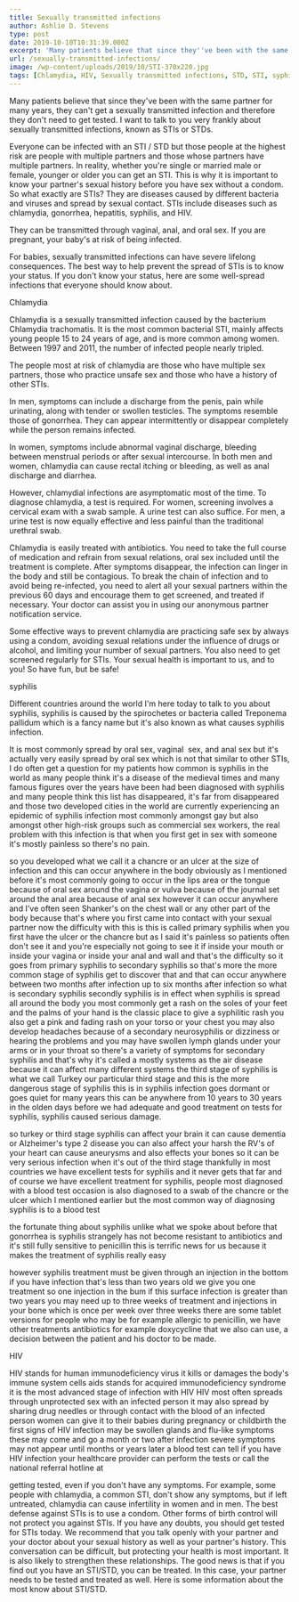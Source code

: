 ```yaml
---
title: Sexually transmitted infections
author: Ashlie D. Stevens
type: post
date: 2019-10-10T10:31:39.000Z
excerpt: 'Many patients believe that since they''ve been with the same partner for many years, they can''t get a sexually transmitted infection and therefore they don''t need to get tested'
url: /sexually-transmitted-infections/
image: /wp-content/uploads/2019/10/STI-370x220.jpg
tags: [Chlamydia, HIV, Sexually transmitted infections, STD, STI, syphilis]
---
```


Many patients believe that since they've been with the same partner for many years, they can't get a sexually transmitted infection and therefore they don't need to get tested. I want to talk to you very frankly about sexually transmitted infections, known as STIs or STDs.

Everyone can be infected with an STI / STD but those people at the highest risk are people with multiple partners and those whose partners have multiple partners. In reality, whether you're single or married male or female, younger or older you can get an STI. This is why it is important to know your partner's sexual history before you have sex without a condom. So what exactly are STIs? They are diseases caused by different bacteria and viruses and spread by sexual contact. STIs include diseases such as chlamydia, gonorrhea, hepatitis, syphilis, and HIV.

They can be transmitted through vaginal, anal, and oral sex. If you are pregnant, your baby's at risk of being infected.

For babies, sexually transmitted infections can have severe lifelong consequences. The best way to help prevent the spread of STIs is to know your status. If you don't know your status, here are some well-spread infections that everyone should know about.

Chlamydia

Chlamydia is a sexually transmitted infection caused by the bacterium Chlamydia trachomatis. It is the most common bacterial STI, mainly affects young people 15 to 24 years of age, and is more common among women. Between 1997 and 2011, the number of infected people nearly tripled.

The people most at risk of chlamydia are those who have multiple sex partners, those who practice unsafe sex and those who have a history of other STIs.

In men, symptoms can include a discharge from the penis, pain while urinating, along with tender or swollen testicles. The symptoms resemble those of gonorrhea. They can appear intermittently or disappear completely while the person remains infected.

In women, symptoms include abnormal vaginal discharge, bleeding between menstrual periods or after sexual intercourse. In both men and women, chlamydia can cause rectal itching or bleeding, as well as anal discharge and diarrhea.

However, chlamydial infections are asymptomatic most of the time. To diagnose chlamydia, a test is required. For women, screening involves a cervical exam with a swab sample. A urine test can also suffice. For men, a urine test is now equally effective and less painful than the traditional urethral swab.

Chlamydia is easily treated with antibiotics. You need to take the full course of medication and refrain from sexual relations, oral sex included until the treatment is complete. After symptoms disappear, the infection can linger in the body and still be contagious. To break the chain of infection and to avoid being re-infected, you need to alert all your sexual partners within the previous 60 days and encourage them to get screened, and treated if necessary. Your doctor can assist you in using our anonymous partner notification service.

Some effective ways to prevent chlamydia are practicing safe sex by always using a condom, avoiding sexual relations under the influence of drugs or alcohol, and limiting your number of sexual partners. You also need to get screened regularly for STIs. Your sexual health is important to us, and to you! So have fun, but be safe!

syphilis

Different countries around the world I'm here today to talk to you about syphilis, syphilis is caused by the spirochetes or bacteria called Treponema pallidum which is a fancy name but it's also known as what causes syphilis infection.

It is most commonly spread by oral sex, vaginal  sex, and anal sex but it's actually very easily spread by oral sex which is not that similar to other STIs, I do often get a question for my patients how common is syphilis in the world as many people think it's a disease of the medieval times and many famous figures over the years have been had been diagnosed with syphilis and many people think this list has disappeared, it's far from disappeared and those two developed cities in the world are currently experiencing an epidemic of syphilis infection most commonly amongst gay but also amongst other high-risk groups such as commercial sex workers, the real problem with this infection is that when you first get in sex with someone it's mostly painless so there's no pain.

so you developed what we call it a chancre or an ulcer at the size of infection and this can occur anywhere in the body obviously as I mentioned before it's most commonly going to occur in the lips area or the tongue because of oral sex around the vagina or vulva because of the journal set around the anal area because of anal sex however it can occur anywhere and I've often seen Shanker's on the chest wall or any other part of the body because that's where you first came into contact with your sexual partner now the difficulty with this is this is called primary syphilis when you first have the ulcer or the chancre but as I said it's painless so patients often don't see it and you're especially not going to see it if inside your mouth or inside your vagina or inside your anal and wall and that's the difficulty so it goes from primary syphilis to secondary syphilis so that's more the more common stage of syphilis get to discover that and that can occur anywhere between two months after infection up to six months after infection so what is secondary syphilis secondly syphilis is in effect when syphilis is spread all around the body you most commonly get a rash on the soles of your feet and the palms of your hand is the classic place to give a syphilitic rash you also get a pink and fading rash on your torso or your chest you may also develop headaches because of a secondary neurosyphilis or dizziness or hearing the problems and you may have swollen lymph glands under your arms or in your throat so there's a variety of symptoms for secondary syphilis and that's why it's called a mostly systems as the air disease because it can affect many different systems the third stage of syphilis is what we call Turkey our particular third stage and this is the more dangerous stage of syphilis this is in syphilis infection goes dormant or goes quiet for many years this can be anywhere from 10 years to 30 years in the olden days before we had adequate and good treatment on tests for syphilis, syphilis caused serious damage.

so turkey or third stage syphilis can affect your brain it can cause dementia or Alzheimer's type 2 disease you can also affect your harsh the RV's of your heart can cause aneurysms and also effects your bones so it can be very serious infection when it's out of the third stage thankfully in most countries we have excellent tests for syphilis and it never gets that far and of course we have excellent treatment for syphilis, people most diagnosed with a blood test occasion is also diagnosed to a swab of the chancre or the ulcer which I mentioned earlier but the most common way of diagnosing syphilis is to a blood test

the fortunate thing about syphilis unlike what we spoke about before that gonorrhea is syphilis strangely has not become resistant to antibiotics and it's still fully sensitive to penicillin this is terrific news for us because it makes the treatment of syphilis really easy

however syphilis treatment must be given through an injection in the bottom if you have infection that's less than two years old we give you one treatment so one injection in the bum if this surface infection is greater than two years you may need up to three weeks of treatment and injections in your bone which is once per week over three weeks there are some tablet versions for people who may be for example allergic to penicillin, we have other treatments antibiotics for example doxycycline that we also can use, a decision between the patient and his doctor to be made.

HIV

HIV stands for human immunodeficiency virus it kills or damages the body's immune system cells aids stands for acquired immunodeficiency syndrome it is the most advanced stage of infection with HIV HIV most often spreads through unprotected sex with an infected person it may also spread by sharing drug needles or through contact with the blood of an infected person women can give it to their babies during pregnancy or childbirth the first signs of HIV infection may be swollen glands and flu-like symptoms these may come and go a month or two after infection severe symptoms may not appear until months or years later a blood test can tell if you have HIV infection your healthcare provider can perform the tests or call the national referral hotline at

getting tested, even if you don't have any symptoms. For example, some people with chlamydia, a common STI, don't show any symptoms, but if left untreated, chlamydia can cause infertility in women and in men. The best defense against STIs is to use a condom. Other forms of birth control will not protect you against STIs. If you have any doubts, you should get tested for STIs today. We recommend that you talk openly with your partner and your doctor about your sexual history as well as your partner's history. This conversation can be difficult, but protecting your health is most important. It is also likely to strengthen these relationships. The good news is that if you find out you have an STI/STD, you can be treated. In this case, your partner needs to be tested and treated as well. Here is some information about the most know about STI/STD.
